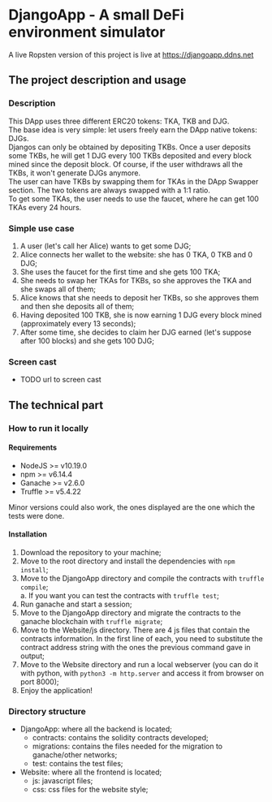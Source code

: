 # DjangoApp - A small DeFi environment simulator
A live Ropsten version of this project is live at https://djangoapp.ddns.net

## The project description and usage

### Description
This DApp uses three different ERC20 tokens: TKA, TKB and DJG.  
The base idea is very simple: let users freely earn the DApp native tokens: DJGs.  
Djangos can only be obtained by depositing TKBs. Once a user deposits some TKBs, he will get 1 DJG every 100 TKBs deposited and every block mined since the deposit block. Of course, if the user withdraws all the TKBs, it won't generate DJGs anymore.  
The user can have TKBs by swapping them for TKAs in the DApp Swapper section. The two tokens are always swapped with a 1:1 ratio.  
To get some TKAs, the user needs to use the faucet, where he can get 100 TKAs every 24 hours.

### Simple use case
1. A user (let's call her Alice) wants to get some DJG;
2. Alice connects her wallet to the website: she has 0 TKA, 0 TKB and 0 DJG;
3. She uses the faucet for the first time and she gets 100 TKA;
4. She needs to swap her TKAs for TKBs, so she approves the TKA and she swaps all of them;
5. Alice knows that she needs to deposit her TKBs, so she approves them and then she deposits all of them;
6. Having deposited 100 TKB, she is now earning 1 DJG every block mined (approximately every 13 seconds);
7. After some time, she decides to claim her DJG earned (let's suppose after 100 blocks) and she gets 100 DJG;

### Screen cast
+ TODO url to screen cast


## The technical part

### How to run it locally

#### Requirements
+ NodeJS >= v10.19.0
+ npm >= v6.14.4
+ Ganache >= v2.6.0
+ Truffle >= v5.4.22

Minor versions could also work, the ones displayed are the one which the tests were done.

#### Installation
1. Download the repository to your machine;
2. Move to the root directory and install the dependencies with `npm install`;
3. Move to the DjangoApp directory and compile the contracts with `truffle compile`;  
a. If you want you can test the contracts with `truffle test`;
5. Run ganache and start a session;
6. Move to the DjangoApp directory and migrate the contracts to the ganache blockchain with `truffle migrate`;
7. Move to the Website/js directory. There are 4 js files that contain the contracts information. In the first line of each, you need to substitute the contract address string with the ones the previous command gave in output;
8. Move to the Website directory and run a local webserver (you can do it with python, with `python3 -m http.server` and access it from browser on port 8000);
9. Enjoy the application!

### Directory structure
+ DjangoApp: where all the backend is located;
  + contracts: contains the solidity contracts developed;
  + migrations: contains the files needed for the migration to ganache/other networks;
  + test: contains the test files;
+ Website: where all the frontend is located;
  + js: javascript files;
  + css: css files for the website style;
